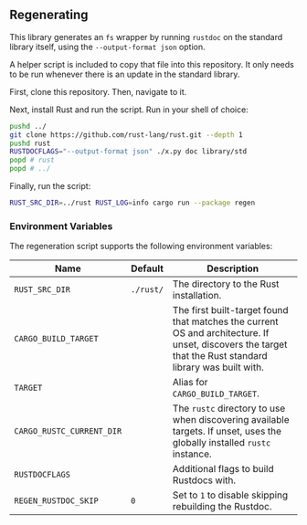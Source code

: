 ## Regenerating

This library generates an `fs` wrapper by running `rustdoc` on the standard library itself, using the `--output-format json` option.

A helper script is included to copy that file into this repository. It only needs to be run whenever there is an update in the standard library.

First, clone this repository. Then, navigate to it.

Next, install Rust and run the script. Run in your shell of choice:

```bash
pushd ../
git clone https://github.com/rust-lang/rust.git --depth 1
pushd rust
RUSTDOCFLAGS="--output-format json" ./x.py doc library/std
popd # rust
popd # ../
```

Finally, run the script:

```bash
RUST_SRC_DIR=../rust RUST_LOG=info cargo run --package regen
```

### Environment Variables

The regeneration script supports the following environment variables:

Name                      | Default   | Description
--------------------------|-----------|------------
`RUST_SRC_DIR`            | `./rust/` | The directory to the Rust installation.
`CARGO_BUILD_TARGET`      |           | The first built-target found that matches the current OS and architecture. If unset, discovers the target that the Rust standard library was built with.
`TARGET`                  |           | Alias for `CARGO_BUILD_TARGET`.
`CARGO_RUSTC_CURRENT_DIR` |           | The `rustc` directory to use when discovering available targets. If unset, uses the globally installed `rustc` instance.
`RUSTDOCFLAGS`            |           | Additional flags to build Rustdocs with.
`REGEN_RUSTDOC_SKIP`      | `0`       | Set to `1` to disable skipping rebuilding the Rustdoc.
